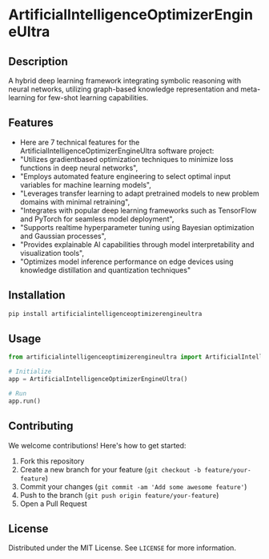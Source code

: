 # ArtificialIntelligenceOptimizerEngineUltra

## Description

A hybrid deep learning framework integrating symbolic reasoning with neural networks, utilizing graph-based knowledge representation and meta-learning for few-shot learning capabilities.

## Features

- Here are 7 technical features for the ArtificialIntelligenceOptimizerEngineUltra software project:
- "Utilizes gradientbased optimization techniques to minimize loss functions in deep neural networks",
- "Employs automated feature engineering to select optimal input variables for machine learning models",
- "Leverages transfer learning to adapt pretrained models to new problem domains with minimal retraining",
- "Integrates with popular deep learning frameworks such as TensorFlow and PyTorch for seamless model deployment",
- "Supports realtime hyperparameter tuning using Bayesian optimization and Gaussian processes",
- "Provides explainable AI capabilities through model interpretability and visualization tools",
- "Optimizes model inference performance on edge devices using knowledge distillation and quantization techniques"
## Installation

```bash
pip install artificialintelligenceoptimizerengineultra
```

## Usage

```python
from artificialintelligenceoptimizerengineultra import ArtificialIntelligenceOptimizerEngineUltra

# Initialize
app = ArtificialIntelligenceOptimizerEngineUltra()

# Run
app.run()
```

## Contributing

We welcome contributions! Here's how to get started:

1. Fork this repository
2. Create a new branch for your feature (`git checkout -b feature/your-feature`)
3. Commit your changes (`git commit -am 'Add some awesome feature'`)
4. Push to the branch (`git push origin feature/your-feature`)
5. Open a Pull Request

## License

Distributed under the MIT License. See `LICENSE` for more information.
